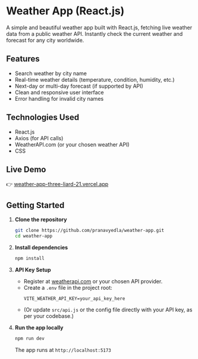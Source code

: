 # Weather App (React.js)

A simple and beautiful weather app built with React.js, fetching live weather data from a public weather API. Instantly check the current weather and forecast for any city worldwide.

## Features

- Search weather by city name
- Real-time weather details (temperature, condition, humidity, etc.)
- Next-day or multi-day forecast (if supported by API)
- Clean and responsive user interface
- Error handling for invalid city names

## Technologies Used

- React.js
- Axios (for API calls)
- WeatherAPI.com (or your chosen weather API)
- CSS

## Live Demo

👉 [weather-app-three-liard-21.vercel.app](https://weather-app-three-liard-21.vercel.app/)

## Getting Started

1. **Clone the repository**
    ```sh
    git clone https://github.com/pranavyedla/weather-app.git
    cd weather-app
    ```

2. **Install dependencies**
    ```sh
    npm install
    ```

3. **API Key Setup**
    - Register at [weatherapi.com](https://www.weatherapi.com/) or your chosen API provider.
    - Create a `.env` file in the project root:
        ```
        VITE_WEATHER_API_KEY=your_api_key_here
        ```
    - (Or update `src/api.js` or the config file directly with your API key, as per your codebase.)

4. **Run the app locally**
    ```sh
    npm run dev
    ```
    The app runs at `http://localhost:5173`
